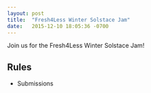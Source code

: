 ```yaml
---
layout: post
title:  "Fresh4Less Winter Solstace Jam"
date:   2015-12-10 18:05:36 -0700
---
```


Join us for the Fresh4Less Winter Solstace Jam!

## Rules
 - Submissions
